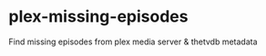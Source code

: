 plex-missing-episodes
=====================

Find missing episodes from plex media server &amp; thetvdb metadata
